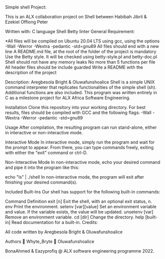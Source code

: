 Simple shell Project:

This is an ALX collaboration project on Shell between Habibah Jibril & Ezekiel Offiong Peter

Written with: C language Shell Betty linter General Requirement:

\*All files will be compiled on Ubuntu 20.04 LTS using gcc, using the options -Wall -Werror -Wextra -pedantic -std=gnu89 All files should end with a new line A README.md file, at the root of the folder of the project is mandatory Use the Betty style. It will be checked using betty-style.pl and betty-doc.pl Shell should not have any memory leaks No more than 5 functions per file All header files should be include guarded Write a README with the description of the project

Description: Aregbesola Bright & Oluwafunshoalice Shell is a simple UNIX command interpreter that replicates functionalities of the simple shell (sh). Additional functions are also included. This program was written entirely in C as a milestone project for ALX Africa Software Engineering.

Installation Clone this repository into your working directory. For best results, files should be compiled with GCC and the following flags: -Wall -Wextra -Werror -pedantic -std=gnu89

Usage After compilation, the resulting program can run stand-alone, either in interactive or non-interactive mode.

Interactive Mode In interactive mode, simply run the program and wait for the prompt to appear. From there, you can type commands freely, exiting with either the "exit" command or ctrl-D.

Non-Interactive Mode In non-interactive mode, echo your desired command and pipe it into the program like this:

echo "ls" | ./shell In non-interactive mode, the program will exit after finishing your desired command(s).

Included Built-Ins Our shell has support for the following built-in commands:

Command Definition exit [n] Exit the shell, with an optional exit status, n. env Print the environment. setenv [var][value] Set an environment variable and value. If the variable exists, the value will be updated. unsetenv [var] Remove an environment variable. cd [dir] Change the directory. help [built-in] Read documentation for a built-in. Credits:

All code written by Aregbesola Bright & Oluwafunshoalice

Authors 👤 Whyte_Bryte 👤 Oluwafunshoalice

BonaAhmed & Eazyprofiq @ ALX software engineering programme 2022.
